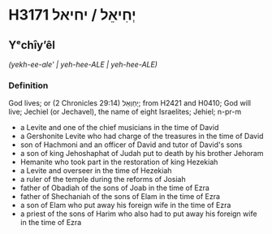 # H3171 יְחִיאֵל / יחיאל

## Yᵉchîyʼêl

_(yekh-ee-ale' | yeh-hee-ALE | yeh-hee-ALE)_

### Definition

God lives; or (2 Chronicles 29:14) יְחַוְאֵל; from H2421 and H0410; God will live; Jechiel (or Jechavel), the name of eight Israelites; Jehiel; n-pr-m

- a Levite and one of the chief musicians in the time of David
- a Gershonite Levite who had charge of the treasures in the time of David
- son of Hachmoni and an officer of David and tutor of David's sons
- a son of king Jehoshaphat of Judah put to death by his brother Jehoram
- Hemanite who took part in the restoration of king Hezekiah
- a Levite and overseer in the time of Hezekiah
- a ruler of the temple during the reforms of Josiah
- father of Obadiah of the sons of Joab in the time of Ezra
- father of Shechaniah of the sons of Elam in the time of Ezra
- a son of Elam who put away his foreign wife in the time of Ezra
- a priest of the sons of Harim who also had to put away his foreign wife in the time of Ezra
